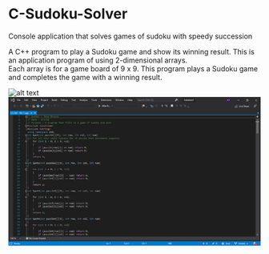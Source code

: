 # C-Sudoku-Solver
Console application that solves games of sudoku with speedy succession

A C++ program to play a Sudoku game and show its winning result. 
This is an application program of using 2-dimensional arrays.  
Each array is for a game board of 9 x 9. This program plays a Sudoku game and completes the game with a winning result. 

![alt text](https://raw.githubusercontent.com/JoseOr1j/C-Sudoku-Solver/branch/path/to/img.png)
![Screenshot](sudoku1.png)
